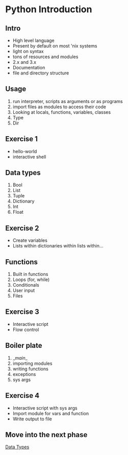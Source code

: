 # Python Introduction

## Intro

* High level language
* Present by default on most 'nix systems
* light on syntax
* tons of resources and modules
* 2.x and 3.x
* Documentation
* file and directory structure


## Usage

1. run interpreter, scripts as arguments or as programs
2. import files as modules to access their code
3. Looking at locals, functions, variables, classes
4. Type
5. Dir

## Exercise 1  
* hello-world  
* interactive shell  


## Data types

1. Bool
2. List
3. Tuple
4. Dictionary
5. Int
6. Float

## Exercise 2  
* Create variables
* Lists within dictionaries within lists within...

## Functions

1. Built in functions
2. Loops (for, while)
3. Conditionals
4. User input
5. Files

## Exercise 3  
* Interactive script
* Flow control

## Boiler plate

1. \__main__
2. importing modules
3. writing functions
4. exceptions
5. sys args

## Exercise 4  
* Interactive script with sys args
* Import module for vars and function
* Write output to file

## Move into the next phase  
[Data Types](data_types.md)
